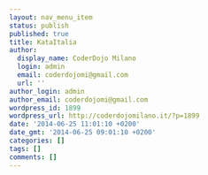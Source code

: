 ```yaml
---
layout: nav_menu_item
status: publish
published: true
title: KataItalia
author:
  display_name: CoderDojo Milano
  login: admin
  email: coderdojomi@gmail.com
  url: ''
author_login: admin
author_email: coderdojomi@gmail.com
wordpress_id: 1899
wordpress_url: http://coderdojomilano.it/?p=1899
date: '2014-06-25 11:01:10 +0200'
date_gmt: '2014-06-25 09:01:10 +0200'
categories: []
tags: []
comments: []
---
```


